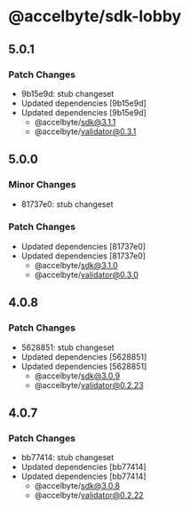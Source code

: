 # @accelbyte/sdk-lobby

## 5.0.1

### Patch Changes

- 9b15e9d: stub changeset
- Updated dependencies [9b15e9d]
- Updated dependencies [9b15e9d]
  - @accelbyte/sdk@3.1.1
  - @accelbyte/validator@0.3.1

## 5.0.0

### Minor Changes

- 81737e0: stub changeset

### Patch Changes

- Updated dependencies [81737e0]
- Updated dependencies [81737e0]
  - @accelbyte/sdk@3.1.0
  - @accelbyte/validator@0.3.0

## 4.0.8

### Patch Changes

- 5628851: stub changeset
- Updated dependencies [5628851]
- Updated dependencies [5628851]
  - @accelbyte/sdk@3.0.9
  - @accelbyte/validator@0.2.23

## 4.0.7

### Patch Changes

- bb77414: stub changeset
- Updated dependencies [bb77414]
- Updated dependencies [bb77414]
  - @accelbyte/sdk@3.0.8
  - @accelbyte/validator@0.2.22
